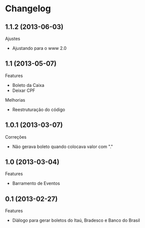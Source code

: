 Changelog
=========

## 1.1.2 (2013-06-03)

Ajustes
- Ajustando para o www 2.0

## 1.1 (2013-05-07)

Features
- Boleto da Caixa
- Deixar CPF

Melhorias
- Reestruturação do código

## 1.0.1 (2013-03-07)

Correções
- Não gerava boleto quando colocava valor com "."

## 1.0 (2013-03-04)

Features
- Barramento de Eventos

## 0.1 (2013-02-27)

Features
- Diálogo para gerar boletos do Itaú, Bradesco e Banco do Brasil